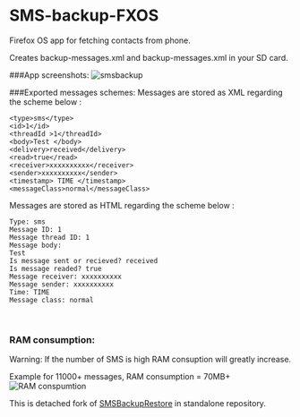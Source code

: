 # SMS-backup-FXOS
Firefox OS app for fetching contacts from phone.

Creates backup-messages.xml and backup-messages.xml in your SD card.

###App screenshots:
![smsbackup](https://cloud.githubusercontent.com/assets/11082452/9671607/55ea3044-5294-11e5-817a-ae11ef80cb45.jpg)

###Exported messages schemes:
Messages are stored as XML regarding the scheme below :

<message>

	<type>sms</type>
	<id>1</id> 
	<threadId >1</threadId> 
	<body>Test </body>
	<delivery>received</delivery>
	<read>true</read>
	<receiver>xxxxxxxxxx</receiver>
	<sender>xxxxxxxxxx</sender>
	<timestamp> TIME </timestamp>
	<messageClass>normal</messageClass>
	
</message>

Messages are stored as HTML regarding the scheme below :
<message>

```
Type: sms
Message ID: 1
Message thread ID: 1
Message body:
Test
Is message sent or recieved? received
Is message readed? true
Message receiver: xxxxxxxxxx
Message sender: xxxxxxxxxx
Time: TIME
Message class: normal

```
<br>
</message>

### RAM consumption:
Warning: If the number of SMS is high RAM consuption will greatly increase.

Example for 11000+ messages, RAM consumption = 70MB+
![RAM conspumtion](https://cloud.githubusercontent.com/assets/11082452/9714199/85285434-5556-11e5-9bc2-953123935270.gif)


This is detached fork of [SMSBackupRestore](https://github.com/frayar/SMSBackupRestore/) in standalone repository.
